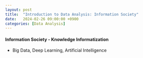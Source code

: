 ```yaml
---
layout: post
title:  "Introduction to Data Analysis: Information Society"
date:   2024-02-26 09:00:00 +0900
categories: [Data Analysis]
---
```


#### Information Society - Knowledge Informatization   
- Big Data, Deep Learning, Artificial Intelligence   
